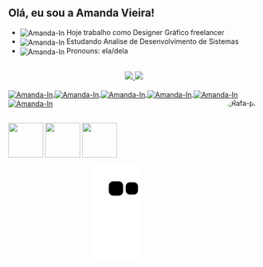 ## Olá, eu sou a Amanda Vieira!

- <img align="center" alt="Amanda-In" height="30" width="30" src="https://img.icons8.com/nolan/344/briefcase.png"> Hoje trabalho como Designer Gráfico freelancer
- <img align="center" alt="Amanda-In" height="30" width="30" src="https://img.icons8.com/nolan/344/multiple-devices.png"> Estudando Analise de Desenvolvimento de Sistemas
- <img align="center" alt="Amanda-In" height="30" width="30" src="https://img.icons8.com/nolan/344/kiss-panda.png"> Pronouns: ela/dela

<br>

<div align="center">
  <a href="https://github.com/Amandavsnts">
  <img height="180em" src="https://github-readme-stats.vercel.app/api?username=Amandavsnts&show_icons=true&theme=radical&include_all_commits=true&count_private=true"/>
  <img height="180em" src="https://github-readme-stats.vercel.app/api/top-langs/?username=Amandavsnts&layout=compact&langs_count=7&theme=radical"/>
</div>

</div>
<div style="display: inline_block"><br>
  <img align="center" alt="Amanda-In" height="50" width="50" src="https://img.icons8.com/nolan/344/html-5.png">
  <img align="center" alt="Amanda-In" height="50" width="50" src="https://img.icons8.com/nolan/344/css-filetype.png">
  <img align="center" alt="Amanda-In" height="50" width="50" src="https://img.icons8.com/nolan/344/javascript.png">
  <img align="center" alt="Amanda-In" height="50" width="50" src="https://img.icons8.com/nolan/344/git.png">
  <img align="center" alt="Amanda-In" height="50" width="50" src="https://img.icons8.com/nolan/344/github.png">
  <img align="center" alt="Amanda-In" height="50" width="50" src="https://img.icons8.com/nolan/344/visual-studio.png">
  <img align="right" alt="Rafa-pic" height="150" style="border-radius:50px;" src="https://picrew.me/shareImg/org/202207/338224_W9PqKLKi.png">
</div>

##


<div> 
  <a href="https://instagram.com/amandavsnts" target="_blank"><img align="center" height="70" width="70" src="https://img.icons8.com/nolan/344/linkedin.png" target="_blank"></a>
  <a href = "mailto:amandavsnts@gmail.com"><img align="center" height="70" width="70" src="https://img.icons8.com/nolan/344/gmail.png"></a>
  <a href="https://www.linkedin.com/in/amandavsnts" target="_blank"><img align="center" height="70" width="70" src="https://img.icons8.com/nolan/344/linkedin.png" target="_blank"></a> 
 </div>
 
 <div align="center">
 
 ![snake gif](https://github.com/Amandavsnts/Amandavsnts/blob/output/github-contribution-grid-snake.svg)
 
</div>
